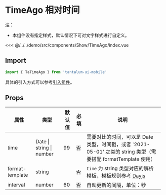 # TimeAgo 相对时间

注：

- 本组件没有指定样式，默认情况下可对文字样式进行自定义。

<CodeDemo name="TimeAgo">

<<< @/../../demo/src/components/Show/TimeAgo/index.vue

</CodeDemo>

## Import

```js
import { TaTimeAgo } from 'tantalum-ui-mobile'
```

具体的引入方式可以参考[引入组件](../guide/import.md)。

## Props

| 属性            | 类型                     | 默认值 | 必填 | 说明                                                                                                                                   |
| --------------- | ------------------------ | ------ | ---- | -------------------------------------------------------------------------------------------------------------------------------------- |
| time            | Date \| string \| number | 99     | 否   | 需要对比的时间，可以是 Date 类型，时间戳，或者 '2021-05-01' 之类的 string 类型（需要搭配 formatTemplate 使用）                         |
| format-template | string                   |        | 否   | `time` 为 string 类型对应的解析模板，模板规则参考 [Dayjs](https://dayjs.fenxianglu.cn/category/parse.html#%E5%AD%97%E7%AC%A6%E4%B8%B2) |
| interval        | number                   | 60     | 否   | 自动更新的间隔，单位：秒                                                                                                               |
